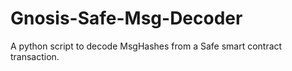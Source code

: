# Gnosis-Safe-Msg-Decoder
A python script to decode MsgHashes from a Safe smart contract transaction. 
